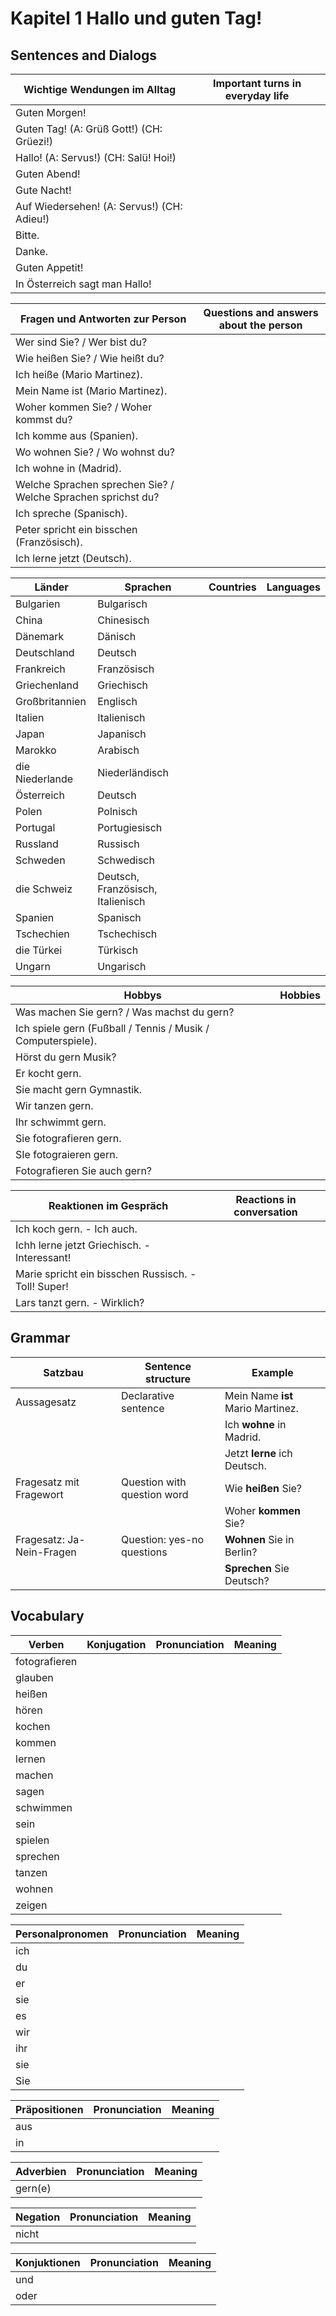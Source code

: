 # Kapitel 1 Hallo und guten Tag!

## Sentences and Dialogs

| Wichtige Wendungen im Alltag               | Important turns in everyday life |
| ------------------------------------------ | -------------------------------- |
| Guten Morgen!                              |                                  |
| Guten Tag! (A: Grüß Gott!) (CH: Grüezi!)   |                                  |
| Hallo! (A: Servus!) (CH: Salü! Hoi!)       |                                  |
| Guten Abend!                               |                                  |
| Gute Nacht!                                |                                  |
| Auf Wiedersehen! (A: Servus!) (CH: Adieu!) |                                  |
| Bitte.                                     |                                  |
| Danke.                                     |                                  |
| Guten Appetit!                             |                                  |
| In Österreich sagt man Hallo!              |                                  |

| Fragen und Antworten zur Person                              | Questions and answers about the person |
| ------------------------------------------------------------ | -------------------------------------- |
| Wer sind Sie? / Wer bist du?                                 |                                        |
| Wie heißen Sie? / Wie heißt du?                              |                                        |
| Ich heiße (Mario Martinez).                                  |                                        |
| Mein Name ist (Mario Martinez).                              |                                        |
| Woher kommen Sie? / Woher kommst du?                         |                                        |
| Ich komme aus (Spanien).                                     |                                        |
| Wo wohnen Sie? / Wo wohnst du?                               |                                        |
| Ich wohne in (Madrid).                                       |                                        |
| Welche Sprachen sprechen Sie? / Welche Sprachen sprichst du? |                                        |
| Ich spreche (Spanisch).                                      |                                        |
| Peter spricht ein bisschen (Französisch).                    |                                        |
| Ich lerne jetzt (Deutsch).                                   |                                        |

| Länder          | Sprachen                          | Countries | Languages |
| --------------- | --------------------------------- | --------- | --------- |
| Bulgarien       | Bulgarisch                        |           |           |
| China           | Chinesisch                        |           |           |
| Dänemark        | Dänisch                           |           |           |
| Deutschland     | Deutsch                           |           |           |
| Frankreich      | Französisch                       |           |           |
| Griechenland    | Griechisch                        |           |           |
| Großbritannien  | Englisch                          |           |           |
| Italien         | Italienisch                       |           |           |
| Japan           | Japanisch                         |           |           |
| Marokko         | Arabisch                          |           |           |
| die Niederlande | Niederländisch                    |           |           |
| Österreich      | Deutsch                           |           |           |
| Polen           | Polnisch                          |           |           |
| Portugal        | Portugiesisch                     |           |           |
| Russland        | Russisch                          |           |           |
| Schweden        | Schwedisch                        |           |           |
| die Schweiz     | Deutsch, Französisch, Italienisch |           |           |
| Spanien         | Spanisch                          |           |           |
| Tschechien      | Tschechisch                       |           |           |
| die Türkei      | Türkisch                          |           |           |
| Ungarn          | Ungarisch                         |           |           |

| Hobbys                                                       | Hobbies |
| ------------------------------------------------------------ | ------- |
| Was machen Sie gern? / Was machst du gern?                   |         |
| Ich spiele gern (Fußball / Tennis / Musik / Computerspiele). |         |
| Hörst du gern Musik?                                         |         |
| Er kocht gern.                                               |         |
| Sie macht gern Gymnastik.                                    |         |
| Wir tanzen gern.                                             |         |
| Ihr schwimmt gern.                                           |         |
| Sie fotografieren gern.                                      |         |
| SIe fotograieren gern.                                       |         |
| Fotografieren Sie auch gern?                                 |         |

| Reaktionen im Gespräch                              | Reactions in conversation |
| --------------------------------------------------- | ------------------------- |
| Ich koch gern. - Ich auch.                          |                           |
| Ichh lerne jetzt Griechisch. - Interessant!         |                           |
| Marie spricht ein bisschen Russisch. - Toll! Super! |                           |
| Lars tanzt gern. - Wirklich?                        |                           |

## Grammar

| Satzbau                   | Sentence structure          | Example                           |
| ------------------------- | --------------------------- | --------------------------------- |
| Aussagesatz               | Declarative sentence        | Mein Name **ist** Mario Martinez. |
|                           |                             | Ich **wohne** in Madrid.          |
|                           |                             | Jetzt **lerne** ich Deutsch.      |
| Fragesatz mit Fragewort   | Question with question word | Wie **heißen** Sie?               |
|                           |                             | Woher **kommen** Sie?             |
| Fragesatz: Ja-Nein-Fragen | Question: yes-no questions  | **Wohnen** Sie in Berlin?         |
|                           |                             | **Sprechen** Sie Deutsch?         |

## Vocabulary

| Verben        | Konjugation | Pronunciation | Meaning |
| ------------- | ----------- | ------------- | ------- |
| fotografieren |             |               |         |
| glauben       |             |               |         |
| heißen        |             |               |         |
| hören         |             |               |         |
| kochen        |             |               |         |
| kommen        |             |               |         |
| lernen        |             |               |         |
| machen        |             |               |         |
| sagen         |             |               |         |
| schwimmen     |             |               |         |
| sein          |             |               |         |
| spielen       |             |               |         |
| sprechen      |             |               |         |
| tanzen        |             |               |         |
| wohnen        |             |               |         |
| zeigen        |             |               |         |

| Personalpronomen | Pronunciation | Meaning |
| ---------------- | ------------- | ------- |
| ich              |               |         |
| du               |               |         |
| er               |               |         |
| sie              |               |         |
| es               |               |         |
| wir              |               |         |
| ihr              |               |         |
| sie              |               |         |
| Sie              |               |         |

| Präpositionen | Pronunciation | Meaning |
| ------------- | ------------- | ------- |
| aus           |               |         |
| in            |               |         |

| Adverbien | Pronunciation | Meaning |
| --------- | ------------- | ------- |
| gern(e)   |               |         |

| Negation | Pronunciation | Meaning |
| -------- | ------------- | ------- |
| nicht    |               |         |

| Konjuktionen | Pronunciation | Meaning |
| ------------ | ------------- | ------- |
| und          |               |         |
| oder         |               |         |

